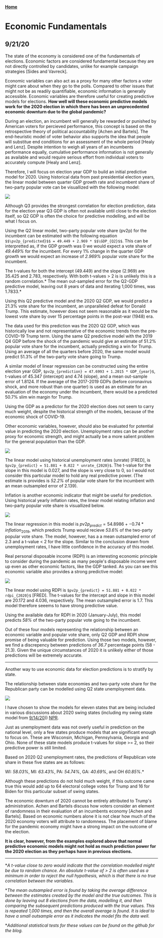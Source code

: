 <script type="text/javascript"
        src="https://cdnjs.cloudflare.com/ajax/libs/mathjax/2.7.0/MathJax.js?config=TeX-AMS_CHTML"></script>

#### [Home](https://cassidybargell.github.io/election_analytics/)

# Economic Fundamentals 
## 9/21/20

The state of the economy is considered one of the fundamentals of elections. Economic factors are considered fundamental because they are not directly controlled by candidates, unlike for example campaign strategies [Sides and Vavreck]. 
 
Economic variables can also act as a proxy for many other factors a voter might care about when they go to the polls. Compared to other issues that might not be as readily quantifiable, economic information is generally accessible. Economic variables are therefore useful for creating predictive models for elections. **How well will these economic predictive models work for the 2020 election in which there has been an unprecedented economic downturn due to the global pandemic?**

During an election, an incumbent will generally be rewarded or punished by American voters for percieved performance, this concept is based on the retrospective theory of political accountability [Achen and Bartels]. The end-heuristic model of voter behavior also supports the idea that people will substitue end conditions for an assessment of the whole period [Healy and Lenz]. Despite intention to weigh all years of an incumbents performance equally, cumulative performance information is not generally as available and would require serious effort from individual voters to accurately compute [Healy and Lenz]. 

Therefore, I will focus on election year GDP to build an initial predictive model for 2020. Using historical data from past presidential election years, the linear model between quarter GDP growth rate and incumbent share of two-party popular vote can be visuallized with the following model:

![](../figures/gdp_v_pv2p.png)

Although Q3 provides the strongest correlation for election prediction, data for the election year Q3 GDP is often not available until close to the election itself, so Q2 GDP  is often the choice for predictive modelling, and will be what I focus on. 

Using the Q2 linear model, two-party popular vote share (pv2p) for the incumbent can be estimated with the following equation ```$$\pv2p_{predicted}$$ = 49.449 + 2.969 * $$\GDP_{Q2}$$```. This can be interpretted as, if the GDP growth was 0 we would expect a vote share of *49.449%* for the incumbent. For every 1% change in the quarter GDP growth we would expect an increase of *2.969%* popular vote share for the incumbent. 

The t-values for both the intercept (49.449) and the slope (2.969) are 35.425 and 2.783, respectively. With both t-values > 2 is is unlikely this is a random correlation.* 
The mean out-sampled error for the Q2-GDP predictive model, leaving out 8 years of data and iterating 1,000 times, was 1.7833.*

Using this Q2 predictive model and the 2020 Q2 GDP, we would predict a 21.3% vote share for the incumbent, an unparalleled defeat for Donald Trump. This estimate, however does not seem reasonable as it would be the lowest vote share by over 15 percentage points in the post-war (1948) era.

The data used for this prediction was the 2020 Q2 GDP, which was historically low and not representative of the economic trends from the pre-COVID-19 Trump term. Using the same Q2 predictive model with the 2019 Q4 GDP before the shock of the pandemic would give an estimate of 51.2% popular vote share for the incumbent, actually predicting a win for Trump. Using an average of all the quarters before 2020, the same model would predict 51.3% of the two-party vote share going to Trump. 

A similar model of linear regression can be constructed using the entire election year GDP, `$pv2p_{prediction} = 47.6993 + 1.2015 * GDP_{year}$`, t-values of 45.347 (intercept) and 4.74 (slope), and a mean out-sample error of 1.8124. If the average of the 2017-2019 GDPs (before coronavirus shock, and more robust than one quarter) is used as an estimate for an evaluation of the economy under the incumbent, there would be a predicted 50.7% slim win margin for Trump. 

Using the GDP as a predictor for the 2020 election does not seem to carry much weight, despite the historical strength of the models, because of the economic shock of COVID-19. 

Other economic variables, however, should also be evaluated for potential value in predicting the 2020 election. Unemployment rates can be another proxy for economic strength, and might actually be a more salient problem for the general population than the GDP.

![](../figures/unemployment_lm.png)

The linear model using historical unemployment rates (unrate) [FRED], is `$pv2p_{predict} = 51.881 + 0.022 * unrate_{2020}$`. The t-value for the slope in this model is 0.027, and the slope is very close to 0, so I would not consider this particular model to hold any real predictive power. (The estimate is provides is *52.2%* of popular vote share for the incumbent with an mean outsampled error of 2.139). 

Inflation is another economic indicator that might be useful for prediction. Using historical yearly inflation rates, the linear model relating inflation and two-party popular vote share is visuallized below. 

![](../figures/inflate_lm.png)

The linear regression in this model is $pv2p_{predict} = 54.8986 + -0.74 * inflation_{2019}$, which predicts Trump would recieve *53.6%* of the two-party popular vote share. The model, however, has a a mean outsampled error of 2.3 and a t-value < 2 for the slope. Similar to the conclusion drawn from unemployment rates, I have little confidence in the accuracy of this model. 

Real personal disposable income (RDPI) is an interesting economic principle to consider during the pandemic as many people's disposable income went up even as other economic factors, like the GDP tanked. As you can see this economic variable also provides a strong predictive model:

![](../figures/rdpi_lm.png)

The linear model using RDPI  is `$pv2p_{predict} = 51.881 + 0.022 * rdpi_{2020}$` [FRED]. The t-values for the intercept and slope in this model are 20.172 and 4.036, respectively. The mean outsampled error is 1.7. This model therefore seeems to have strong predictive value. 

Using the available data for RDPI in 2020 (January-July), this model predicts *58%* of the two-party popular vote going to the incumbent. 

Out of these four models representing the relationship between an economic variable and popular vote share, only Q2 GDP and RDPI show promise of being valuable for prediction. Using those two models, however, we find a discrepency between predictions of *36.7* percentage points (58 - 21.3). Given the unique circumstances of 2020 it is unlikely either of those predictions will be extremely accurate.

<hr>

Another way to use economic data for election predictions is to stratify by state.

The relationship between state economies and two-party vote share for the Republican party can be modelled using Q2 state unemployment data.

![](../figures/swing_lm.png)

I have chosen to show the models for eleven states that are being included in various discussions about 2020 swing states (including my swing state model from [9/14/20]())) [NPR]().

Just as unemployment data was not overly useful in prediction on the national level, only a few states produce models that are significant enough to focus on. These are Wisconsin, Michigan, Pennsylvania, Georgia and Ohio. None of these state models produce t-values for slope >= 2, so their predictive power is still limited. 

Based on 2020 Q2 unemployment rates, the predictions of Republican vote share in these five states are as follows: 

WI: *58.03%*, MI: *63.43%*, PA: *54.74%*, GA: *40.69%*, and OH *60.85%*.*

Although these predictions do not hold much weight, if this outcome came true this would add up to 64 electoral college votes for Trump and 16 for Biden for this particular subset of swing states. 

The economic downturn of 2020 cannot be entirely attributed to Trump's administration. Achen and Bartels discuss how voters consider an element of randomness in their evaluation of an incumbents economy [Achen and Bartels]. Based on economic numbers alone it is not clear how much of the 2020 economy voters will attribute to randomness. The placement of blame for the pandemic economy might have a strong impact on the outcome of the election. 

**It is clear, however, from the examples explored above that normal predictive economic models might not hold as much prediction power for the 2020 election as they perhaps have in previous elections.**

<hr>

**A t-value close to zero would indicate that the correlation modelled might be due to random chance. An absolute t-value of > 2 is often used as a minimum in order to reject the null hypothesis, which is that there is no true correlation between the variables.*


**The mean outsampled error is found by taking the average difference between the estimates created by the model and the true outcomes. This is done by leaving out 8 elections from the data, modelling it, and then comparing the subsequent predictions produced with the true values. This is repeated 1,000 times, and then the overall average is found. It is ideal to have a small outsample error as it indicates the model fits the data well.*

**Additional statistical tests for these values can be found on the github for the blog.*